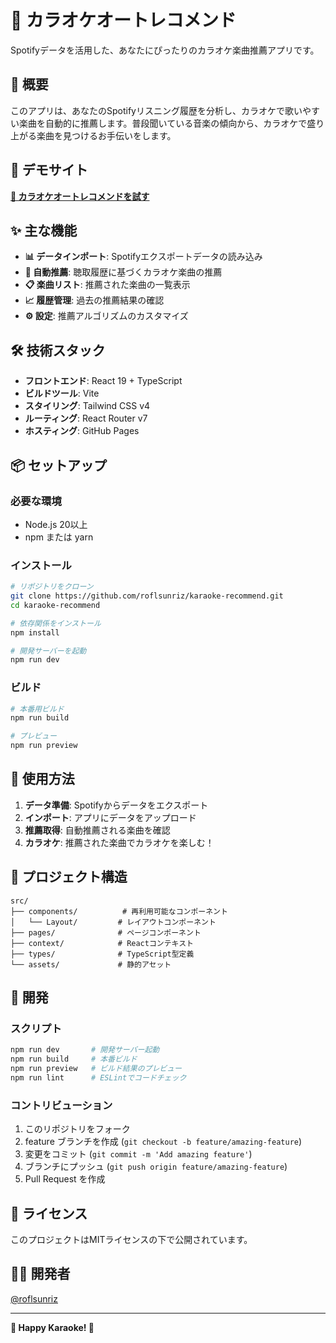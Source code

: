 # 🎤 カラオケオートレコメンド

Spotifyデータを活用した、あなたにぴったりのカラオケ楽曲推薦アプリです。

## 🌟 概要

このアプリは、あなたのSpotifyリスニング履歴を分析し、カラオケで歌いやすい楽曲を自動的に推薦します。普段聞いている音楽の傾向から、カラオケで盛り上がる楽曲を見つけるお手伝いをします。

## 🚀 デモサイト

**[🎵 カラオケオートレコメンドを試す](https://roflsunriz.github.io/karaoke-recommend/)**

## ✨ 主な機能

- **📊 データインポート**: Spotifyエクスポートデータの読み込み
- **🤖 自動推薦**: 聴取履歴に基づくカラオケ楽曲の推薦
- **📋 楽曲リスト**: 推薦された楽曲の一覧表示
- **📈 履歴管理**: 過去の推薦結果の確認
- **⚙️ 設定**: 推薦アルゴリズムのカスタマイズ

## 🛠️ 技術スタック

- **フロントエンド**: React 19 + TypeScript
- **ビルドツール**: Vite
- **スタイリング**: Tailwind CSS v4
- **ルーティング**: React Router v7
- **ホスティング**: GitHub Pages

## 📦 セットアップ

### 必要な環境
- Node.js 20以上
- npm または yarn

### インストール

```bash
# リポジトリをクローン
git clone https://github.com/roflsunriz/karaoke-recommend.git
cd karaoke-recommend

# 依存関係をインストール
npm install

# 開発サーバーを起動
npm run dev
```

### ビルド

```bash
# 本番用ビルド
npm run build

# プレビュー
npm run preview
```

## 🎯 使用方法

1. **データ準備**: Spotifyからデータをエクスポート
2. **インポート**: アプリにデータをアップロード
3. **推薦取得**: 自動推薦される楽曲を確認
4. **カラオケ**: 推薦された楽曲でカラオケを楽しむ！

## 📁 プロジェクト構造

```
src/
├── components/          # 再利用可能なコンポーネント
│   └── Layout/         # レイアウトコンポーネント
├── pages/              # ページコンポーネント
├── context/            # Reactコンテキスト
├── types/              # TypeScript型定義
└── assets/             # 静的アセット
```

## 🔧 開発

### スクリプト

```bash
npm run dev       # 開発サーバー起動
npm run build     # 本番ビルド
npm run preview   # ビルド結果のプレビュー
npm run lint      # ESLintでコードチェック
```

### コントリビューション

1. このリポジトリをフォーク
2. feature ブランチを作成 (`git checkout -b feature/amazing-feature`)
3. 変更をコミット (`git commit -m 'Add amazing feature'`)
4. ブランチにプッシュ (`git push origin feature/amazing-feature`)
5. Pull Request を作成

## 📄 ライセンス

このプロジェクトはMITライセンスの下で公開されています。

## 👨‍💻 開発者

[@roflsunriz](https://github.com/roflsunriz)

---

**🎵 Happy Karaoke! 🎵**
